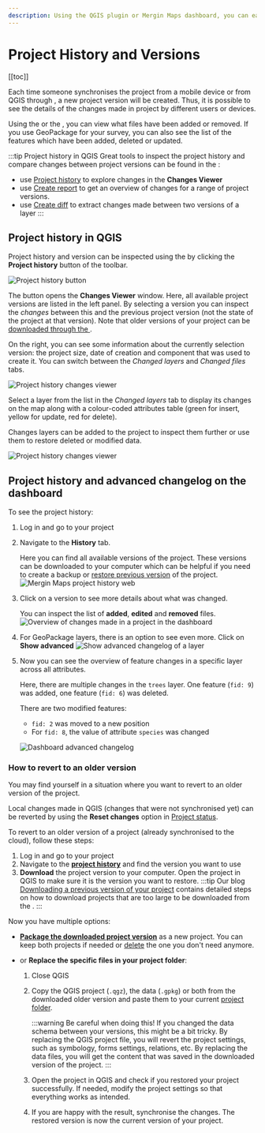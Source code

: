 ```yaml
---
description: Using the QGIS plugin or Mergin Maps dashboard, you can easily track which files and features have been added, removed or modified, when and by whom.
---
```


# Project History and Versions
[[toc]]

Each time someone synchronises the project from a mobile device or from QGIS through <QGISPluginName />, a new project version will be created. Thus, it is possible to see the details of the changes made in <MainPlatformNameLink /> project by different users or devices. 

Using the <QGISPluginNameShort /> or the <DashboardShortLink />, you can view what files have been added or removed. If you use GeoPackage for your survey, you can also see the list of the features which have been added, deleted or updated.

:::tip Project history in QGIS
Great tools to inspect the project history and compare changes between project versions can be found in the <QGISPluginNameShort />:
- use [Project history](#project-history-in-qgis) to explore changes in the **Changes Viewer**
- use [Create report](../plugin/#create-report-processing-toolbox) to get an overview of changes for a range of project versions.
- use [Create diff](../plugin/#create-diff-processing-toolbox) to extract changes made between two versions of a layer
:::

## Project history in QGIS
Project history and version can be inspected using the <QGISPluginName /> by clicking the **Project history** button of the toolbar.

![Project history button](../plugin/plugin-toolbar-project-history.jpg "Project history button")

The button opens the **Changes Viewer** window. Here, all available project versions are listed in the left panel. By selecting a version you can inspect the *changes* between this and the previous project version (not the state of the project at that version). Note that older versions of your project can be [downloaded through the <DashboardShortLink />](../dashboard/#history).

On the right, you can see some information about the currently selection version: the project size, date of creation and <MainPlatformName /> component that was used to create it. You can switch between the *Changed layers* and *Changed files* tabs.

![Project history changes viewer](../plugin/plugin-history-viewer.jpg) 

Select a layer from the list in the *Changed layers* tab to display its changes on the map along with a colour-coded attributes table (green for insert, yellow for update, red for delete). 

Changes layers can be added to the project to inspect them further or use them to restore deleted or modified data.

![Project history changes viewer](./plugin-changes-viewer-add-to-project.jpg) 


## Project history and advanced changelog on the dashboard
To see the project history:
1. Log in <AppDomainNameLink /> and go to your project
2. Navigate to the **History** tab. 

   Here you can find all available versions of the project. These versions can be downloaded to your computer which can be helpful if you need to create a backup or [restore previous version](#how-to-revert-to-an-older-version) of the project.
   ![Mergin Maps project history web](./dashboard-projects-history.jpg "Mergin Maps project history")

3. Click on a version to see more details about what was changed.
   
   You can inspect the list of **added**, **edited** and **removed** files.
   ![Overview of changes made in a project in the dashboard](./dashboard-history-details.jpg "Overview of changes made in a project in the dashboard")

4. For GeoPackage layers, there is an option to see even more. Click on **Show advanced** 
   ![Show advanced changelog of a layer](./dashboard-history-show-advanced-changelog.jpg "Show advanced changelog of a layer")

5. Now you can see the overview of feature changes in a specific layer across all attributes.
   
   Here, there are multiple changes in the `trees` layer. One feature (`fid: 9`) was added, one feature (`fid: 6`) was deleted.
   
   There are two modified features: 
   - `fid: 2` was moved to a new position
   - For `fid: 8`, the value of attribute `species` was changed
   
   ![Dashboard advanced changelog](./dashboard-history-advanced-changelog.jpg "Dashboard advanced changelog")


### How to revert to an older version
You may find yourself in a situation where you want to revert to an older version of the project.

Local changes made in QGIS (changes that were not synchronised yet) can be reverted by using the **Reset changes** option in [Project status](../synchronisation/#synchronising-changes-in-qgis).

To revert to an older version of a project (already synchronised to the cloud), follow these steps:
1. Log in <AppDomainNameLink /> and go to your project
2. Navigate to the [**project history**](#project-history-and-advanced-changelog-on-the-dashboard) and find the version you want to use
3. **Download** the project version to your computer. Open the project in QGIS to make sure it is the version you want to restore.
   :::tip
   Our blog [Downloading a previous version of your project](https://merginmaps.com/blog/support-tip-downloading-a-previous-version-of-your-project) contains detailed steps on how to download projects that are too large to be downloaded from the <DashboardShortLink />.
   :::

Now you have multiple options:
- **[Package the downloaded project version](../project/#packaging-qgis-project)** as a new <MainPlatformName /> project. You can keep both projects if needed or [delete](../project-advanced/#delete-a-project) the one you don't need anymore.

- or **Replace the specific files in your <MainPlatformName /> project folder**:
   1. Close QGIS
   2. Copy the QGIS project (`.qgz`), the data (`.gpkg`) or both from the downloaded older version and paste them to your current [<MainPlatformName /> project folder](../project/#mergin-maps-project-folder). 
   
      :::warning Be careful when doing this! 
      If you changed the data schema between your versions, this might be a bit tricky. By replacing the QGIS project file, you will revert the project settings, such as symbology, forms settings, relations, etc. By replacing the data files, you will get the content that was saved in the downloaded version of the project.
      :::
   
   3. Open the project in QGIS and check if you restored your project successfully. If needed, modify the project settings so that everything works as intended.  
   4. If you are happy with the result, synchronise the changes. The restored version is now the current version of your project.
   
